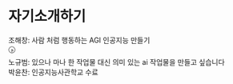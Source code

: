 ﻿# 자기소개하기

조해창: 사람 처럼 행동하는 AGI 인공지능 만들기   
🕟   
노규범: 있으나 마나 한 작업물 대신 의미 있는 ai 작업물을 만들고 싶습니다   
박윤찬: 인공지능사관학교 수료   
